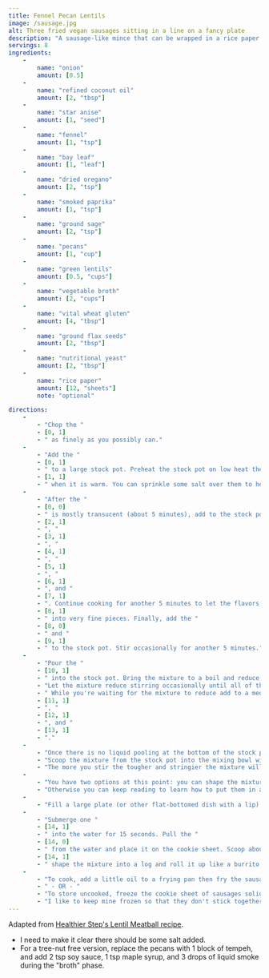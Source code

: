```yaml
---
title: Fennel Pecan Lentils
image: /sausage.jpg
alt: Three fried vegan sausages sitting in a line on a fancy plate
description: "A sausage-like mince that can be wrapped in a rice paper casing."
servings: 8
ingredients: 
    -
        name: "onion"
        amount: [0.5]
    -
        name: "refined coconut oil"
        amount: [2, "tbsp"]
    -
        name: "star anise"
        amount: [1, "seed"]
    -
        name: "fennel"
        amount: [1, "tsp"]
    -
        name: "bay leaf"
        amount: [1, "leaf"]
    -
        name: "dried oregano"
        amount: [2, "tsp"]
    -
        name: "smoked paprika"
        amount: [1, "tsp"]
    -
        name: "ground sage"
        amount: [2, "tsp"]
    -
        name: "pecans"
        amount: [1, "cup"]
    -
        name: "green lentils"
        amount: [0.5, "cups"]
    -
        name: "vegetable broth"
        amount: [2, "cups"]
    -
        name: "vital wheat gluten"
        amount: [4, "tbsp"]
    -
        name: "ground flax seeds"
        amount: [2, "tbsp"]
    -
        name: "nutritional yeast"
        amount: [2, "tbsp"]
    -
        name: "rice paper"
        amount: [12, "sheets"]
        note: "optional"

directions:
    -
        - "Chop the "
        - [0, 1]
        - " as finely as you possibly can."
    -
        - "Add the "
        - [0, 1]
        - " to a large stock pot. Preheat the stock pot on low heat then add the "
        - [1, 1]
        - " when it is warm. You can sprinkle some salt over them to help them sweat."
    -
        - "After the "
        - [0, 0]
        - " is mostly transucent (about 5 minutes), add to the stock pot the "
        - [2, 1]
        - ", "
        - [3, 1]
        - ", "
        - [4, 1]
        - ", "
        - [5, 1]
        - ", "
        - [6, 1]
        - ", and "
        - [7, 1]
        - ". Continue cooking for another 5 minutes to let the flavors mix together. While the aromatics are cooking, use a food processor to chop the "
        - [8, 1]
        - " into very fine pieces. Finally, add the "
        - [8, 0]
        - " and "
        - [9, 1]
        - " to the stock pot. Stir occasionally for another 5 minutes."
    -
        - "Pour the "
        - [10, 1]
        - " into the stock pot. Bring the mixture to a boil and reduce the heat to a simmer."
        - "Let the mixture reduce stirring occasionally until all of the water has evaporated. This typically takes 15-20 minutes."
        - " While you're waiting for the mixture to reduce add to a medium mixing bowl the "
        - [11, 1]
        - ", "
        - [12, 1]
        - ", and "
        - [13, 1]
        - "."
    -
        - "Once there is no liquid pooling at the bottom of the stock pot, turn off the heat. "
        - "Scoop the mixture from the stock pot into the mixing bowl with the other ingredients; stir to combine. "
        - "The more you stir the tougher and stringier the mixture will get (which is a good thing in this case). "
    -
        - "You have two options at this point: you can shape the mixture into patties and fry them immediately (or store them in the fridge or freezer)."
        - "Otherwise you can keep reading to learn how to put them in a casing to make them into sausage links. "
    -
        - "Fill a large plate (or other flat-bottomed dish with a lip) with water. Have a cookie sheet ready too."
    -
        - "Submerge one "
        - [14, 1]
        - " into the water for 15 seconds. Pull the "
        - [14, 0] 
        - " from the water and place it on the cookie sheet. Scoop about one-third of a cup of the sausage mixture onto the center of the "
        - [14, 1]
        - " shape the mixture into a log and roll it up like a burrito (try to make it tight). Repeat until you run out of ingredients. Space the sausage rolls so that they do not touch."
    -
        - "To cook, add a little oil to a frying pan then fry the sausages flipping occasionally to crisp up the casing."
        - " - OR - "
        - "To store uncooked, freeze the cookie sheet of sausages solid (about 45 minutes) then transfer the sausages to your container of choice for storage. "
        - "I like to keep mine frozen so that they don't stick together."
---
```

Adapted from <a href="https://healthiersteps.com/recipe/lentil-meatballs-vegan-gluten-free-2/"> Healthier Step's Lentil Meatball recipe</a>.

- I need to make it clear there should be some salt added.
- For a tree-nut free version, replace the pecans with <span data-scalable="">1</span> block of tempeh, and add <span data-scalable="">2</span> tsp soy sauce, <span data-scalable="">1</span> tsp maple syrup, and <span data-scalable="">3</span> drops of liquid smoke during the "broth" phase.
